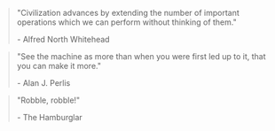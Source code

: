 > "Civilization advances by extending the number of important operations which we can perform without thinking of them."
> 
> \- Alfred North Whitehead

> "See the machine as more than when you were first led up to it, that you can make it more."
>
> \- Alan J. Perlis

> "Robble, robble!"
> 
>  \- The Hamburglar
